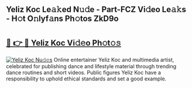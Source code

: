 ## Yeliz Koc Le𝚊𝚔ed N𝚞𝚍e - Part-FCZ Vi𝚍eo Le𝚊𝚔s - H𝚘t O𝚗lyf𝚊ns Ph𝚘tos ZkD9o

# <h2><a href="http://hf50zo.feru.top/?c=Yeliz+Koc">🔗 👉 🔴 Yeliz Koc Vi𝚍𝚎o Ph𝚘t𝚘𝚜</a></h2>

[![Yeliz Koc Nu𝚍𝚎s](https://i.imgur.com/0TWrTi3.gif)](http://hf50zo.feru.top/?c=Yeliz+Koc)
Online entertainer Yeliz Koc and multimedia artist, celebrated for publishing dance and lifestyle material through trending dance routines and short videos. Public figures Yeliz Koc have a responsibility to uphold ethical standards and set a good example. 

